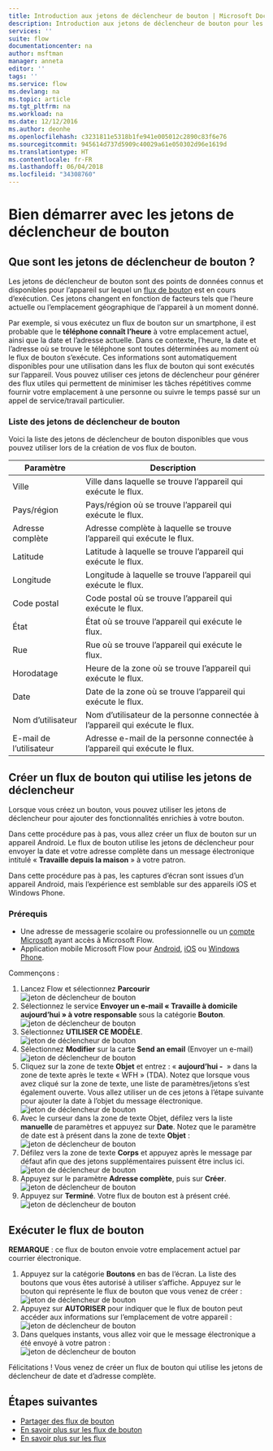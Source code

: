 ```yaml
---
title: Introduction aux jetons de déclencheur de bouton | Microsoft Docs
description: Introduction aux jetons de déclencheur de bouton pour les flux de bouton Microsoft.
services: ''
suite: flow
documentationcenter: na
author: msftman
manager: anneta
editor: ''
tags: ''
ms.service: flow
ms.devlang: na
ms.topic: article
ms.tgt_pltfrm: na
ms.workload: na
ms.date: 12/12/2016
ms.author: deonhe
ms.openlocfilehash: c3231811e5318b1fe941e005012c2890c83f6e76
ms.sourcegitcommit: 945614d737d5909c40029a61e050302d96e1619d
ms.translationtype: HT
ms.contentlocale: fr-FR
ms.lasthandoff: 06/04/2018
ms.locfileid: "34308760"
---
```

# <a name="get-started-with-button-trigger-tokens"></a>Bien démarrer avec les jetons de déclencheur de bouton
## <a name="what-are-button-trigger-tokens"></a>Que sont les jetons de déclencheur de bouton ?
Les jetons de déclencheur de bouton sont des points de données connus et disponibles pour l’appareil sur lequel un [flux de bouton](introduction-to-button-flows.md) est en cours d’exécution. Ces jetons changent en fonction de facteurs tels que l’heure actuelle ou l’emplacement géographique de l’appareil à un moment donné.  

Par exemple, si vous exécutez un flux de bouton sur un smartphone, il est probable que le **téléphone connaît l’heure** à votre emplacement actuel, ainsi que la date et l’adresse actuelle. Dans ce contexte, l’heure, la date et l’adresse où se trouve le téléphone sont toutes déterminées au moment où le flux de bouton s’exécute. Ces informations sont automatiquement disponibles pour une utilisation dans les flux de bouton qui sont exécutés sur l’appareil. Vous pouvez utiliser ces jetons de déclencheur pour générer des flux utiles qui permettent de minimiser les tâches répétitives comme fournir votre emplacement à une personne ou suivre le temps passé sur un appel de service/travail particulier.

### <a name="list-of-button-trigger-tokens"></a>Liste des jetons de déclencheur de bouton
Voici la liste des jetons de déclencheur de bouton disponibles que vous pouvez utiliser lors de la création de vos flux de bouton.

| Paramètre | Description |
| --- | --- |
| Ville |Ville dans laquelle se trouve l’appareil qui exécute le flux. |
| Pays/région |Pays/région où se trouve l’appareil qui exécute le flux. |
| Adresse complète |Adresse complète à laquelle se trouve l’appareil qui exécute le flux. |
| Latitude |Latitude à laquelle se trouve l’appareil qui exécute le flux. |
| Longitude |Longitude à laquelle se trouve l’appareil qui exécute le flux. |
| Code postal |Code postal où se trouve l’appareil qui exécute le flux. |
| État |État où se trouve l’appareil qui exécute le flux. |
| Rue |Rue où se trouve l’appareil qui exécute le flux. |
| Horodatage |Heure de la zone où se trouve l’appareil qui exécute le flux. |
| Date |Date de la zone où se trouve l’appareil qui exécute le flux. |
| Nom d’utilisateur |Nom d’utilisateur de la personne connectée à l’appareil qui exécute le flux. |
| E-mail de l’utilisateur |Adresse e-mail de la personne connectée à l’appareil qui exécute le flux. |

## <a name="create-a-button-flow-that-uses-trigger-tokens"></a>Créer un flux de bouton qui utilise les jetons de déclencheur
Lorsque vous créez un bouton, vous pouvez utiliser les jetons de déclencheur pour ajouter des fonctionnalités enrichies à votre bouton.

Dans cette procédure pas à pas, vous allez créer un flux de bouton sur un appareil Android. Le flux de bouton utilise les jetons de déclencheur pour envoyer la date et votre adresse complète dans un message électronique intitulé « **Travaille depuis la maison** » à votre patron.

Dans cette procédure pas à pas, les captures d’écran sont issues d’un appareil Android, mais l’expérience est semblable sur des appareils iOS et Windows Phone.

### <a name="prerequisites"></a>Prérequis
* Une adresse de messagerie scolaire ou professionnelle ou un [compte Microsoft](https://account.microsoft.com/about?refd=www.microsoft.com) ayant accès à Microsoft Flow.
* Application mobile Microsoft Flow pour [Android](https://aka.ms/flowmobiledocsandroid), [iOS](https://aka.ms/flowmobiledocsios) ou [Windows Phone](https://aka.ms/flowmobilewindows).

Commençons :

1. Lancez Flow et sélectionnez **Parcourir**   
   ![jeton de déclencheur de bouton](./media/introduction-to-button-trigger-tokens/1.png)  
2. Sélectionnez le service **Envoyer un e-mail « Travaille à domicile aujourd’hui » à votre responsable** sous la catégorie **Bouton**.   
   ![jeton de déclencheur de bouton](./media/introduction-to-button-trigger-tokens/2.png)  
3. Sélectionnez **UTILISER CE MODÈLE**.  
   ![jeton de déclencheur de bouton](./media/introduction-to-button-trigger-tokens/3.png)  
4. Sélectionnez **Modifier** sur la carte **Send an email** (Envoyer un e-mail)  
   ![jeton de déclencheur de bouton](./media/introduction-to-button-trigger-tokens/3-5.png)  
5. Cliquez sur la zone de texte **Objet** et entrez : « **aujourd’hui -**  » dans la zone de texte après le texte « WFH » (TDA). Notez que lorsque vous avez cliqué sur la zone de texte, une liste de paramètres/jetons s’est également ouverte. Vous allez utiliser un de ces jetons à l’étape suivante pour ajouter la date à l’objet du message électronique.  
   ![jeton de déclencheur de bouton](./media/introduction-to-button-trigger-tokens/4.png)  
6. Avec le curseur dans la zone de texte Objet, défilez vers la liste **manuelle** de paramètres et appuyez sur **Date**. Notez que le paramètre de date est à présent dans la zone de texte **Objet** :  
   ![jeton de déclencheur de bouton](./media/introduction-to-button-trigger-tokens/6.png)  
7. Défilez vers la zone de texte **Corps** et appuyez après le message par défaut afin que des jetons supplémentaires puissent être inclus ici.  
   ![jeton de déclencheur de bouton](./media/introduction-to-button-trigger-tokens/7.png)  
8. Appuyez sur le paramètre **Adresse complète**, puis sur **Créer**.  
   ![jeton de déclencheur de bouton](./media/introduction-to-button-trigger-tokens/8.png)  
9. Appuyez sur **Terminé**. Votre flux de bouton est à présent créé.  
   ![jeton de déclencheur de bouton](./media/introduction-to-button-trigger-tokens/9.png)  

## <a name="run-the-button-flow"></a>Exécuter le flux de bouton
**REMARQUE** : ce flux de bouton envoie votre emplacement actuel par courrier électronique.  

1. Appuyez sur la catégorie **Boutons** en bas de l’écran. La liste des boutons que vous êtes autorisé à utiliser s’affiche. Appuyez sur le bouton qui représente le flux de bouton que vous venez de créer :  
   ![jeton de déclencheur de bouton](./media/introduction-to-button-trigger-tokens/10.png)  
2. Appuyez sur **AUTORISER** pour indiquer que le flux de bouton peut accéder aux informations sur l’emplacement de votre appareil :  
   ![jeton de déclencheur de bouton](./media/introduction-to-button-trigger-tokens/11.png)  
3. Dans quelques instants, vous allez voir que le message électronique a été envoyé à votre patron :  
   ![jeton de déclencheur de bouton](./media/introduction-to-button-trigger-tokens/12.png)  

Félicitations ! Vous venez de créer un flux de bouton qui utilise les jetons de déclencheur de date et d’adresse complète. 

## <a name="next-steps"></a>Étapes suivantes
* [Partager des flux de bouton](share-buttons.md)
* [En savoir plus sur les flux de bouton](introduction-to-button-flows.md)  
* [En savoir plus sur les flux](guided-learning/get-started.yml?tutorial-step=1)


